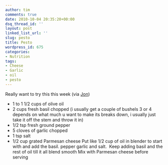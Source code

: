 ```yaml
---
author: tim
comments: true
date: 2010-10-04 20:35:20+00:00
dsq_thread_id: ''
layout: post
linked_list_url: ''
slug: pesto
title: Pesto
wordpress_id: 675
categories:
- Nutrition
tags:
- Cheese
- Garlic
- oil
- pesto
---
```


Really want to try this this week (via [Jon](http://twitter.com/mrblondeau))

  * 1 to 1 1/2 cups of olive oil
  * 2 cups fresh basil chopped (i usually get a couple of bushels 3 or 4 depends on what much u want to make its breaks down, i usually just take it off the stem and throw it in)
  * 1/2 tsp fresh ground pepper
  * 5 cloves of garlic chopped
  * 1 tsp salt
  * 1/2 cup grated Parmesan cheese
Put like 1/2 cup of oil in blender to start with and add the basil. pepper
garlic and salt.  Keep adding basil and the rest of oil till it all blend
smooth Mix with Parmesan cheese before serving
